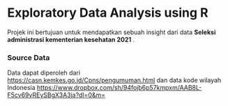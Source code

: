 # Exploratory Data Analysis using R
Projek ini bertujuan untuk mendapatkan sebuah insight dari data <b>Seleksi administrasi kementerian kesehatan 2021</b> .


### Source Data
Data dapat diperoleh dari https://casn.kemkes.go.id/Cpns/pengumuman.html dan data kode wilayah Indonesia https://www.dropbox.com/sh/94fojb6p57kmpxm/AAB8L-F5cv69vREySBgX3A3ia?dl=0&m=



